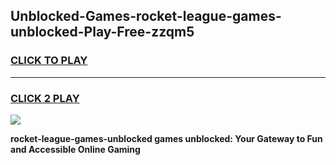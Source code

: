 
## Unblocked-Games-rocket-league-games-unblocked-Play-Free-zzqm5
<h3>
<a href="https://premium76.site?title=rocket-league-games-unblocked&ref=21A">CLICK TO PLAY</a></h3>
<hr>

<h3>
<a href="https://premium76.site?title=rocket-league-games-unblocked&ref=21A">CLICK 2 PLAY</a>
  
</h3>

<a href="https://premium76.site?title=rocket-league-games-unblocked&ref=21A"><img src="https://clearcache.store/games.png"></a>


**rocket-league-games-unblocked games unblocked: Your Gateway to Fun and Accessible Online Gaming**
